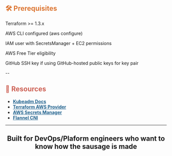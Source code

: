 
<h2 style="color:#DC7633;"><b>🛠️ Prerequisites</b></h2>
Terraform >= 1.3.x

AWS CLI configured (aws configure)

IAM user with SecretsManager + EC2 permissions

AWS Free Tier eligibility

GitHub SSH key if using GitHub-hosted public keys for key pair

--

<h2 style="color:#CD6155;"><b>📎 Resources</b></h2> <ul> <li><a href="https://kubernetes.io/docs/setup/production-environment/tools/kubeadm/" style="color:#1F618D;"><b>Kubeadm Docs</b></a></li> <li><a href="https://registry.terraform.io/providers/hashicorp/aws/latest/docs" style="color:#1F618D;"><b>Terraform AWS Provider</b></a></li> <li><a href="https://docs.aws.amazon.com/secretsmanager/" style="color:#1F618D;"><b>AWS Secrets Manager</b></a></li> <li><a href="https://github.com/flannel-io/flannel" style="color:#1F618D;"><b>Flannel CNI</b></a></li> </ul>

---

<h2 align="center">Built for DevOps/Plaform engineers who want to know how the sausage is made</h2>

